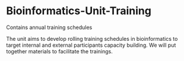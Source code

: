 # Bioinformatics-Unit-Training
Contains annual training schedules

The unit aims to develop rolling training schedules in bioinformatics to target internal and external participants capacity building. We will put together materials to facilitate the trainings.

